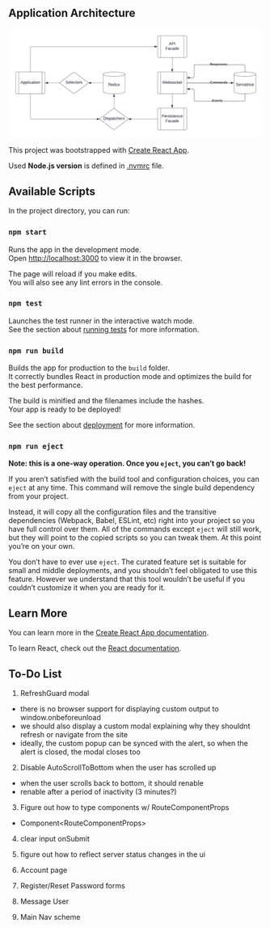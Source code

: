 ## Application Architecture
![Application Architecture](architecture.png?raw=true "Application Architecture")

This project was bootstrapped with [Create React App](https://github.com/facebook/create-react-app).

Used <b>Node.js version</b> is defined in [.nvmrc](https://github.com/Cockatrice/Cockatrice/blob/master/webclient/.nvmrc) file.

## Available Scripts

In the project directory, you can run:

### `npm start`

Runs the app in the development mode.<br />
Open [http://localhost:3000](http://localhost:3000) to view it in the browser.

The page will reload if you make edits.<br />
You will also see any lint errors in the console.

### `npm test`

Launches the test runner in the interactive watch mode.<br />
See the section about [running tests](https://facebook.github.io/create-react-app/docs/running-tests) for more information.

### `npm run build`

Builds the app for production to the `build` folder.<br />
It correctly bundles React in production mode and optimizes the build for the best performance.

The build is minified and the filenames include the hashes.<br />
Your app is ready to be deployed!

See the section about [deployment](https://facebook.github.io/create-react-app/docs/deployment) for more information.

### `npm run eject`

**Note: this is a one-way operation. Once you `eject`, you can’t go back!**

If you aren’t satisfied with the build tool and configuration choices, you can `eject` at any time. This command will remove the single build dependency from your project.

Instead, it will copy all the configuration files and the transitive dependencies (Webpack, Babel, ESLint, etc) right into your project so you have full control over them. All of the commands except `eject` will still work, but they will point to the copied scripts so you can tweak them. At this point you’re on your own.

You don’t have to ever use `eject`. The curated feature set is suitable for small and middle deployments, and you shouldn’t feel obligated to use this feature. However we understand that this tool wouldn’t be useful if you couldn’t customize it when you are ready for it.

## Learn More

You can learn more in the [Create React App documentation](https://facebook.github.io/create-react-app/docs/getting-started).

To learn React, check out the [React documentation](https://reactjs.org/).

## To-Do List

1) RefreshGuard modal
  - there is no browser support for displaying custom output to window.onbeforeunload
  - we should also display a custom modal explaining why they shouldnt refresh or navigate from the site
  - ideally, the custom popup can be synced with the alert, so when the alert is closed, the modal closes too

2) Disable AutoScrollToBottom when the user has scrolled up
  - when the user scrolls back to bottom, it should renable
  - renable after a period of inactivity (3 minutes?)

3) Figure out how to type components w/ RouteComponentProps
  - Component<RouteComponentProps<???, ???, ???>>

4) clear input onSubmit

5) figure out how to reflect server status changes in the ui

6) Account page

7) Register/Reset Password forms

8) Message User

9) Main Nav scheme

